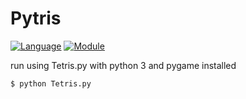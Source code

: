 # Pytris
[![Language](https://img.shields.io/badge/language-python-brightgreen.svg?style=flat
)](https://www.python.org)
[![Module](https://img.shields.io/badge/module-pygame-green.svg?style=flat
)](http://www.pygame.org/news.html)

run using Tetris.py with python 3 and pygame installed

`$ python Tetris.py`
